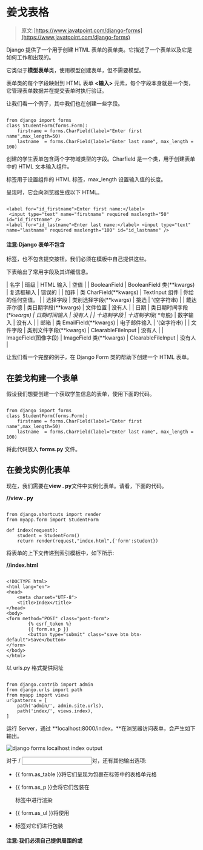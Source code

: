 # 姜戈表格

> 原文:[https://www.javatpoint.com/django-forms](https://www.javatpoint.com/django-forms)

Django 提供了一个用于创建 HTML 表单的表单类。它描述了一个表单以及它是如何工作和出现的。

它类似于**模型表单**类，使用模型创建表单，但不需要模型。

表单类的每个字段映射到 HTML 表单 **<输入>** 元素，每个字段本身就是一个类，它管理表单数据并在提交表单时执行验证。

让我们看一个例子，其中我们也在创建一些字段。

```

from django import forms
class StudentForm(forms.Form):
    firstname = forms.CharField(label="Enter first name",max_length=50)
    lastname  = forms.CharField(label="Enter last name", max_length = 100)

```

创建的学生表单包含两个字符域类型的字段。Charfield 是一个类，用于创建表单中的 HTML 文本输入组件。

标签用于设置组件的 HTML 标签，max_length 设置输入值的长度。

呈现时，它会向浏览器生成以下 HTML。

```

<label for="id_firstname">Enter first name:</label>
 <input type="text" name="firstname" required maxlength="50" id="id_firstname" />
<label for="id_lastname">Enter last name:</label> <input type="text" name="lastname" required maxlength="100" id="id_lastname" />

```

#### 注意:Django 表单不包含

<form>标签，也不包含提交按钮。我们必须在模板中自己提供这些。</form>

下表给出了常用字段及其详细信息。

| 名字 | 班级 | HTML 输入 | 空值 |
| BooleanField | BooleanField 类(**kwargs) | 复选框输入 | 错误的 |
| 加菲 | 类 CharField(**kwargs) | TextInput 组件 | 你给的任何空值。 |
| 选择字段 | 类别选择字段(**kwargs) | 挑选 | '(空字符串) |
| 戴达菲尔德 | 类日期字段(**kwargs) | 文件位置 | 没有人 |
| 日期 | 类日期时间字段(**kwargs) | 日期时间输入 | 没有人 |
| 十进制字段 | 十进制字段(* *夸脱) | 数字输入 | 没有人 |
| 邮箱 | 类 EmailField(**kwargs) | 电子邮件输入 | '(空字符串) |
| 文件字段 | 类别文件字段(**kwargs) | ClearableFileInput | 没有人 |
| ImageField(图像字段) | ImageField 类(**kwargs) | ClearableFileInput | 没有人 |

让我们看一个完整的例子，在 Django Form 类的帮助下创建一个 HTML 表单。

## 在姜戈构建一个表单

假设我们想要创建一个获取学生信息的表单，使用下面的代码。

```

from django import forms
class StudentForm(forms.Form):
    firstname = forms.CharField(label="Enter first name",max_length=50)
    lastname  = forms.CharField(label="Enter last name", max_length = 100)

```

将此代码放入 **forms.py** 文件。

## 在姜戈实例化表单

现在，我们需要在**view . py**文件中实例化表单。请看，下面的代码。

**//view . py**

```

from django.shortcuts import render
from myapp.form import StudentForm

def index(request):
    student = StudentForm()
    return render(request,"index.html",{'form':student})

```

将表单的上下文传递到索引模板中，如下所示:

**//index.html**

```

<!DOCTYPE html>
<html lang="en">
<head>
    <meta charset="UTF-8">
    <title>Index</title>
</head>
<body>
<form method="POST" class="post-form">
        {% csrf_token %}
        {{ form.as_p }}
        <button type="submit" class="save btn btn-default">Save</button>
</form>
</body>
</html>

```

以 urls.py 格式提供网址

```

from django.contrib import admin
from django.urls import path
from myapp import views
urlpatterns = [
    path('admin/', admin.site.urls),
    path('index/', views.index),
]

```

运行 Server，通过 **localhost:8000/index，**在浏览器访问表单，会产生如下输出。

![django forms localhost index output](../Images/77c31779db8e6f98e5d38a96b6c6807a.png)

对于 <label>/ <input>对，还有其他输出选项:</label>

*   {{ form.as_table }}将它们呈现为包裹在标签中的表格单元格
*   {{ form.as_p }}会将它们包装在

    标签中进行渲染

*   {{ form.as_ul }}将使用
*   标签对它们进行包装

#### 注意:我们必须自己提供周围的或